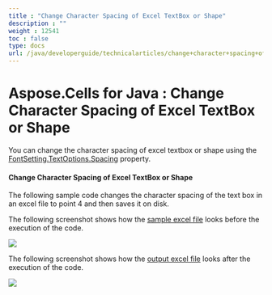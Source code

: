 ```yaml
---
title : "Change Character Spacing of Excel TextBox or Shape" 
description : "" 
weight : 12541 
toc : false
type: docs
url: /java/developerguide/technicalarticles/change+character+spacing+of+excel+textbox+or+shape/
---
```


# Aspose.Cells for Java : Change Character Spacing of Excel TextBox or Shape


You can change the character spacing of excel textbox or shape using the [FontSetting.TextOptions.Spacing](https://apireference.aspose.com/java/cells/com.aspose.cells/textoptions#Spacing) property.

#### Change Character Spacing of Excel TextBox or Shape

The following sample code changes the character spacing of the text box in an excel file to point 4 and then saves it on disk.

The following screenshot shows how the [sample excel file](https://docs2.aspose.com/cells/java/attachments/5276027/5473426.xlsx) looks before the execution of the code.

![](https://docs2.aspose.com/cells/java/attachments/5276027/5473443.png)

The following screenshot shows how the [output excel file](https://docs2.aspose.com/cells/java/attachments/5276027/5473425.xlsx) looks after the execution of the code.

![](https://docs2.aspose.com/cells/java/attachments/5276027/5473444.png)


